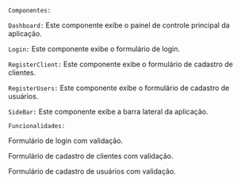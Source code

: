 `Componentes:`

`Dashboard:` Este componente exibe o painel de controle principal da aplicação.

`Login:` Este componente exibe o formulário de login.

`RegisterClient:` Este componente exibe o formulário de cadastro de clientes.

`RegisterUsers:` Este componente exibe o formulário de cadastro de usuários.

`SideBar:` Este componente exibe a barra lateral da aplicação.


`Funcionalidades:`

Formulário de login com validação.

Formulário de cadastro de clientes com validação.

Formulário de cadastro de usuários com validação.
